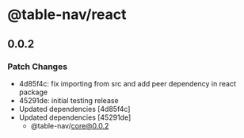 # @table-nav/react

## 0.0.2

### Patch Changes

- 4d85f4c: fix importing from src and add peer dependency in react package
- 45291de: initial testing release
- Updated dependencies [4d85f4c]
- Updated dependencies [45291de]
  - @table-nav/core@0.0.2

